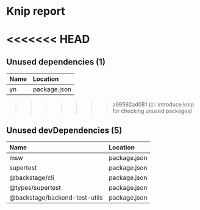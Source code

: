 # Knip report

<<<<<<< HEAD
=======
## Unused dependencies (1)

| Name | Location     |
|:---|:-------------|
| yn | package.json |

>>>>>>> a99592ad081 (ci: introduce knip for checking unused packages)
## Unused devDependencies (5)

| Name                          | Location     |
|:------------------------------|:-------------|
| msw                           | package.json |
| supertest                     | package.json |
| @backstage/cli                | package.json |
| @types/supertest              | package.json |
| @backstage/backend-test-utils | package.json |

